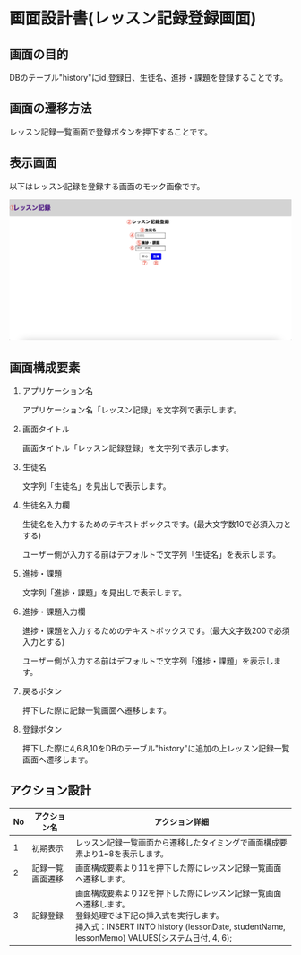 # 画面設計書(レッスン記録登録画面)

## 画面の目的
DBのテーブル"history"にid,登録日、生徒名、進捗・課題を登録することです。

## 画面の遷移方法
レッスン記録一覧画面で登録ボタンを押下することです。

## 表示画面
以下はレッスン記録を登録する画面のモック画像です。

![レッスン記録登録](./images/create.png)

## 画面構成要素
1. アプリケーション名

    アプリケーション名「レッスン記録」を文字列で表示します。

2. 画面タイトル

    画面タイトル「レッスン記録登録」を文字列で表示します。

3. 生徒名

    文字列「生徒名」を見出しで表示します。

4. 生徒名入力欄

    生徒名を入力するためのテキストボックスです。(最大文字数10で必須入力とする)

    ユーザー側が入力する前はデフォルトで文字列「生徒名」を表示します。

5. 進捗・課題

    文字列「進捗・課題」を見出しで表示します。

6. 進捗・課題入力欄

    進捗・課題を入力するためのテキストボックスです。(最大文字数200で必須入力とする)

    ユーザー側が入力する前はデフォルトで文字列「進捗・課題」を表示します。

7. 戻るボタン

    押下した際に記録一覧画面へ遷移します。

8. 登録ボタン

    押下した際に4,6,8,10をDBのテーブル"history"に追加の上レッスン記録一覧画面へ遷移します。


## アクション設計
| No   | アクション名 | アクション詳細 |
| --- | ----------- | ------- |
| 1 | 初期表示 | レッスン記録一覧画面から遷移したタイミングで画面構成要素より1~8を表示します。 |
| 2 | 記録一覧画面遷移 | 画面構成要素より11を押下した際にレッスン記録一覧画面へ遷移します。 |
| 3 | 記録登録 | 画面構成要素より12を押下した際にレッスン記録一覧画面へ遷移します。 <br> 登録処理では下記の挿入式を実行します。<br>挿入式：INSERT INTO history (lessonDate, studentName, lessonMemo) VALUES(システム日付, 4, 6);|